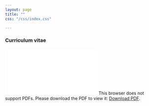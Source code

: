 ```yaml
---
layout: page
title: ""
css: "/css/index.css"

---
```


### Curriculum vitae 

<object data="/pdfs/Mola_CV.pdf" type="application/pdf" width="100px" height="800px">
    <embed src="/pdfs/Mola_CV.pdf">
        This browser does not support PDFs. Please download the PDF to view it: <a href="/pdfs/Mola_CV.pdf">Download PDF</a>.</p>
    </embed>
</object>